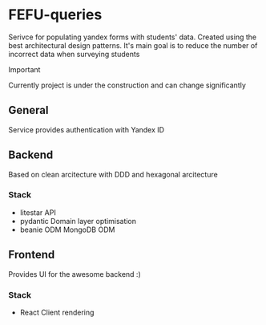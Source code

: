 # FEFU-queries
Serivce for populating yandex forms with students' data. Created using the best architectural design patterns.
It's main goal is to reduce the number of incorrect data when surveying students
> [!IMPORTANT]  
> Currently project is under the construction and can change significantly
## General
Service provides authentication with Yandex ID
## Backend
Based on clean arcitecture with DDD and hexagonal arcitecture
### Stack
- litestar     API
- pydantic     Domain layer optimisation
- beanie ODM   MongoDB ODM
## Frontend
Provides UI for the awesome backend :)
### Stack
- React        Client rendering
